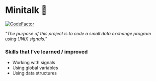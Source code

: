 # Minitalk 💬

[![CodeFactor](https://www.codefactor.io/repository/github/the-friendly-ghost/minitalk/badge)](https://www.codefactor.io/repository/github/the-friendly-ghost/minitalk)

*"The purpose of this project is to code a small data exchange program
using UNIX signals."*

### Skills that I've learned / improved
- Working with signals
- Using global variables
- Using data structures

